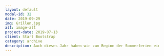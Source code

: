 ```yaml
---
layout: default
modal-id: 32
date: 2019-09-29
img: Grillen.jpg
alt: image-alt
project-date: 2019-07-13
client: Start Bootstrap
category: archive
description: Auch dieses Jahr haben wir zum Beginn der Sommerferien ein Sommerabschlussgrillen veranstaltet. Wir haben gemütlich beisammen gesessen, gequatscht, und uns auf die Ferien eingestimmt. Und lecker war es auch.
---
```

